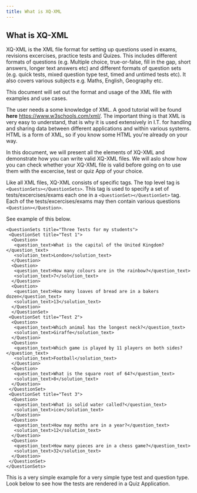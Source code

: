 ```yaml
---
title: What is XQ-XML
---
```

## What is XQ-XML

XQ-XML is the XML file format for setting up questions used in exams, revisions excercises, practice tests and Quizes. This includes different formats of questions (e.g. Multiple choice, true-or-false, fill in the gap, short answers, longer text answers etc) and different formats of question sets (e.g. quick tests, mixed question type test, timed and untimed tests etc). It also covers various subjects e.g. Maths, English, Geography etc.

This document will set out the format and usage of the XML file with examples and use cases.

The user needs a some knowledge of XML. A good tutorial will be found **here** https://www.w3schools.com/xml/. The important thing is that XML is very easy to understand, that is why it is used extensively in I.T. for handling and sharing data between different applications and within various systems. HTML is a form of XML, so if you know some HTML you're already on your way.  

In this document, we will present all the elements of XQ-XML and demonstrate how you can write valid XQ-XML files. We will aslo show how you can check whether your XQ-XML file is valid before going on to use them with the excercise, test or quiz App of your choice. 

Like all XML files, XQ-XML consists of specific tags. The top level tag is `<QuestionSets></QuestionSets>`. This tag is used to specify a set of tests/excercises/exams each one in a `<QuestionSet></QuestionSet>` tag. Each of the tests/excercises/exams may then contain various questions `<Question></Question>`.

See example of this below.
```
<QuestionSets title="Three Tests for my students">
 <QuestionSet title="Test 1">
  <Question>
   <question_text>What is the capital of the United Kingdom?</question_text>
   <solution_text>London</solution_text>
  </Question>
  <Question>
   <question_text>How many colours are in the rainbow?</question_text>
   <solution_text>7</solution_text>
  </Question>
  <Question>
   <question_text>How many loaves of bread are in a bakers dozen</question_text>
   <solution_text>13</solution_text>
  </Question>	  
  </QuestionSet> 
 <QuestionSet title="Test 2">
  <Question>
   <question_text>Which animal has the longest neck?</question_text>
   <solution_text>Giraffe</solution_text>
  </Question>
  <Question>
   <question_text>Which game is played by 11 players on both sides?</question_text>
   <solution_text>Football</solution_text>
  </Question>
  <Question>
   <question_text>What is the square root of 64?</question_text>
   <solution_text>8</solution_text>
  </Question>	  
 </QuestionSet>  
 <QuestionSet title="Test 3">
  <Question>
   <question_text>What is solid water called?</question_text>
   <solution_text>ice</solution_text>
  </Question>
  <Question>
   <question_text>How may moths are in a year?</question_text>
   <solution_text>12</solution_text>
  </Question>
  <Question>
   <question_text>How many pieces are in a chess game?</question_text>
   <solution_text>32</solution_text>
  </Question>	  
 </QuestionSet>    
</QuestionSets>   
```
This is a very simple example for a very simple type test and question type. Look below to see how the tests are rendered in a Quiz Application.

<div id="questionSetContainer" class="ui card" style="width:100%;height:70%;">
  <span id="selectContainer"></span>
  <p/>
  <div id="questionContainer">
  </div>
</div>


<link rel="stylesheet" href="https://cdn.jsdelivr.net/npm/semantic-ui@2.5.0/dist/semantic.min.css">
<script src="https://code.jquery.com/jquery-3.6.1.min.js" integrity="sha256-o88AwQnZB+VDvE9tvIXrMQaPlFFSUTR+nldQm1LuPXQ=" crossorigin="anonymous"></script>
<script src="https://cdn.jsdelivr.net/npm/semantic-ui@2.5.0/dist/semantic.min.js"></script>


<script>
    $('.ui.dropdown').dropdown();
</script>

<script>
var currentQuestionIdx=0;
var currentQuestionSolution;
var currentNumberOfQuestionsInSet=3;

renderQuestionsets("https://raw.githubusercontent.com/SamuelAina/XQ-XML-DOCS/main/data/Three%20Tests%20for%20my%20students.xml");

function renderXQXML(myxml){
  parser = new DOMParser();
  xmlDoc = parser.parseFromString(myxml,"text/xml");
  questionSets =xmlDoc.getElementsByTagName("QuestionSet");
  
  selectContainerHtml=`
  <select class="ui search dropdown"  id="questionSetSelid" onchange="selectTest()">
      <option>(none)</option>
	  ${Array.from(questionSets)
	         .map(function(e){return `<option>${e.getAttribute("title")}</option>`})
			 .join("")
	   }
  </select>
  `
  document.getElementById("selectContainer").innerHTML=selectContainerHtml;
  
  $('.ui.dropdown').dropdown();
  $("#selectContainer > div").css("width","100%");
}


function selectTest(){
    document.getElementById("questionContainer").innerHTML="";
    currentQuestionIdx=0;
	selectedValue=document.getElementById("questionSetSelid").value;   
	selectedQuestionSet = xmlDoc.querySelector('QuestionSet[title="'+selectedValue+'"]')
	if(selectedQuestionSet){
		displayCurrentQuestion();
	}
 } 
 
function checkAnswer(){
    userAnswer = document.getElementById("userAnswer").value;
	if(userAnswer==""){
	  alert("Please provide an answer");
	  return;
	}
	if(userAnswer.toUpperCase() == currentQuestionSolution.toUpperCase()){
	  alert("CORRECT!!");
	}else{
	  alert(userAnswer + " is WRONG!!");	
    }	
 }
 
function displayCurrentQuestion(){
 		currentQuestion=selectedQuestionSet.getElementsByTagName("Question")[currentQuestionIdx];
		currentNumberOfQuestionsInSet=selectedQuestionSet.getElementsByTagName("Question").length;
		currentQuestionSolution=currentQuestion.querySelector('solution_text').innerHTML;
		currentQuestionHTML=`
			<br/>
			<span class="ui ignored warning message"><b>Question Number ${currentQuestionIdx+1}</b></span>
			<br/><br/><br/>
			<span class="ui huge info message">${currentQuestion.querySelector('question_text').innerHTML}</span>
			<br/><br/><br/>
			<div>
			<label class="ui horizontal big label">Your answer:</label>
			<div class="ui input" >
			<input id="userAnswer" type="text" placeholder="type your answer here..."></input>
			</div>
			<button class="ui large primary button" onclick="checkAnswer()">Check Answer</button><br/><br/><br/>
			<button class="ui large primary button" onclick="prevQuestion()" >Prev</button>
			<button class="ui large primary button" onclick="nextQuestion()" style="margin-left:23%;">Next</button>
			</div>			
		`;
		document.getElementById("questionContainer").innerHTML=currentQuestionHTML;  
			
 }
 
function nextQuestion(){
   if(currentQuestionIdx<currentNumberOfQuestionsInSet-1){
     currentQuestionIdx=currentQuestionIdx+1;
	 displayCurrentQuestion();
   }
 }
 
function prevQuestion(){
    if(currentQuestionIdx>0){
     currentQuestionIdx=currentQuestionIdx-1;
	 displayCurrentQuestion();
   }
 }
 
function renderQuestionsets(url){
    var request = new XMLHttpRequest();
    request.open('GET', url, true);
    request.send(null);
    request.onreadystatechange = function () {
        if (request.readyState === 4 && request.status === 200) {
		    myxml=request.responseText;
			renderXQXML(myxml)
		    return 
        }
    }
}


</script>
